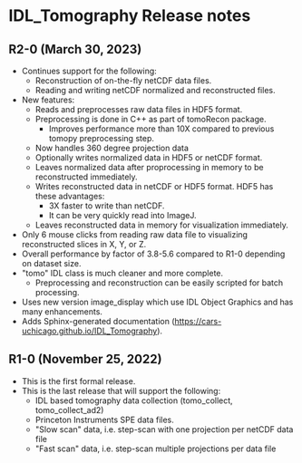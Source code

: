 # IDL_Tomography Release notes

## R2-0 (March 30, 2023)
 - Continues support for the following:
   - Reconstruction of on-the-fly netCDF data files.
   - Reading and writing netCDF normalized and reconstructed files.
 - New features:
   - Reads and preprocesses raw data files in HDF5 format.
   - Preprocessing is done in C++ as part of tomoRecon package.
     - Improves performance more than 10X compared to previous tomopy preprocessing step.
   - Now handles 360 degree projection data
   - Optionally writes normalized data in HDF5 or netCDF format. 
   - Leaves normalized data after proprocessing in memory to be reconstructed immediately.
   - Writes reconstructed data in netCDF or HDF5 format. HDF5 has these advantages:
     - 3X faster to write than netCDF.
     - It can be very quickly read into ImageJ.
   - Leaves reconstructed data in memory for visualization immediately.
 - Only 6 mouse clicks from reading raw data file to visualizing reconstructed slices in X, Y, or Z.
 - Overall performance by factor of 3.8-5.6 compared to R1-0 depending on dataset size.
 - "tomo" IDL class is much cleaner and more complete.
   - Preprocessing and reconstruction can be easily scripted for batch processing.
 - Uses new version image_display which use IDL Object Graphics and has many enhancements. 
 - Adds Sphinx-generated documentation (https://cars-uchicago.github.io/IDL_Tomography).

## R1-0 (November 25, 2022)
- This is the first formal release.
- This is the last release that will support the following:
  - IDL based tomography data collection (tomo_collect, tomo_collect_ad2)
  - Princeton Instruments SPE data files.
  - "Slow scan" data, i.e. step-scan with one projection per netCDF data file
  - "Fast scan" data, i.e. step-scan multiple projections per data file

